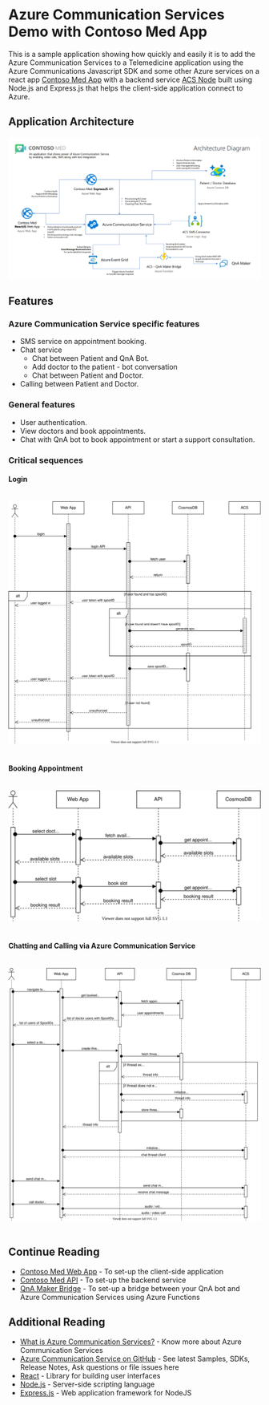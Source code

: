 # Azure Communication Services Demo with Contoso Med App

This is a sample application showing how quickly and easily it is to add the Azure Communication Services to a Telemedicine application using the Azure Communications Javascript SDK and some other Azure services on a react app [Contoso Med App](./contoso-web-app/) with a backend service [ACS Node](./contoso-node-api) built using Node.js and Express.js that helps the client-side application connect to Azure.

## Application Architecture
![Application Architecture](./docs/application-architecture.png)

## Features
### Azure Communication Service specific features
- SMS service on appointment booking.
- Chat service
    - Chat between Patient and QnA Bot.
    - Add doctor to the patient - bot conversation
    - Chat between Patient and Doctor.
- Calling between Patient and Doctor.

### General features
- User authentication.
- View doctors and book appointments.
- Chat with QnA bot to book appointment or start a support consultation.

### Critical sequences
#### Login
&nbsp;
![Login Sequence](./docs/sequence-diagrams/login.drawio.svg)
&nbsp;
#### Booking Appointment
&nbsp;
![Booking Appointment Sequence](./docs/sequence-diagrams/book-appointment.drawio.svg)
&nbsp;
#### Chatting and Calling via Azure Communication Service
&nbsp;
![Chat and Call Sequence](./docs/sequence-diagrams/conversation.drawio.svg)
&nbsp;
## Continue Reading
- [Contoso Med Web App](./contoso-web-app/) - To set-up the client-side application
- [Contoso Med API](./contoso-node-api) - To set-up the backend service
- [QnA Maker Bridge](./contoso-az-functions) - To set-up a bridge between your QnA bot and Azure Communication Services using Azure Functions

## Additional Reading
- [What is Azure Communication Services?](https://docs.microsoft.com/en-us/azure/communication-services/overview#compare-azure-communication-services) - Know more about Azure Communication Services
- [Azure Communication Service on GitHub](https://github.com/Azure/Communication) - See latest Samples, SDKs, Release Notes, Ask questions or file issues here
- [React](https://reactjs.org/) - Library for building user interfaces
- [Node.js](https://nodejs.org/) - Server-side scripting language
- [Express.js](https://expressjs.com/) - Web application framework for NodeJS